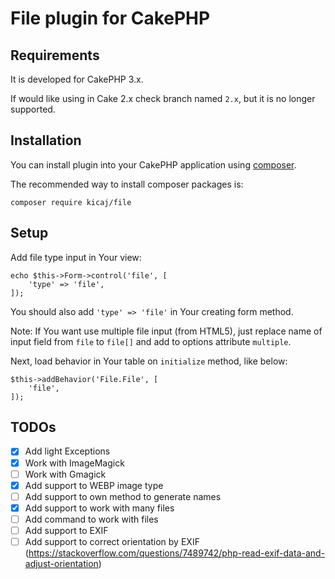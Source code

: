 # File plugin for CakePHP

## Requirements

It is developed for CakePHP 3.x.

If would like using in Cake 2.x check branch named `2.x`, but it is no longer supported.

## Installation

You can install plugin into your CakePHP application using [composer](http://getcomposer.org).

The recommended way to install composer packages is:

```
composer require kicaj/file
```

## Setup

Add file type input in Your view:

```
echo $this->Form->control('file', [
    'type' => 'file',
]);
```

You should also add `'type' => 'file'` in Your creating form method.

Note: If You want use multiple file input (from HTML5), just replace name of input field from `file` to `file[]` and add to options attribute `multiple`. 

Next, load behavior in Your table on `initialize` method, like below:

```
$this->addBehavior('File.File', [
    'file',
]);
```

## TODOs

- [x] Add light Exceptions
- [x] Work with ImageMagick
- [ ] Work with Gmagick
- [x] Add support to WEBP image type
- [ ] Add support to own method to generate names
- [x] Add support to work with many files
- [ ] Add command to work with files
- [ ] Add support to EXIF
- [ ] Add support to correct orientation by EXIF (https://stackoverflow.com/questions/7489742/php-read-exif-data-and-adjust-orientation)

